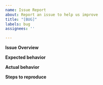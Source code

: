 ```yaml
---
name: Issue Report
about: Report an issue to help us improve
title: "[BUG]"
labels: bug
assignees: ''

---
```


**Issue Overview**
<!-- Brief overview of the issue, please include relevant logs or screenshots if possible -->

**Expected behavior**
<!-- A clear and concise description of what you expected to happen. -->

**Actual behavior**
<!-- A clear and concise description of what actually happened -->

**Steps to reproduce**
<!-- Steps the developers should follow in order to reproduce the issue -->
